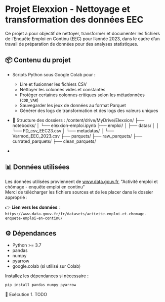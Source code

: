 # Projet Elexxion - Nettoyage et transformation des données EEC

Ce projet a pour objectif de nettoyer, transformer et documenter les fichiers de l’Enquête Emploi en Continu (EEC) pour l’année 2023, dans le cadre d’un travail de préparation de données pour des analyses statistiques.

## 📦 Contenu du projet

- Scripts Python sous Google Colab pour :

  - Lire et fusionner les fichiers CSV
  - Nettoyer les colonnes vides et constantes
  - Protéger certaines colonnes critiques selon les métadonnées (`COD_VAR`)
  - Sauvegarder les jeux de données au format Parquet
  - Générer des logs de transformation et des logs des valeurs uniques

- 📂 Structure des dossiers :
  /content/drive/MyDrive/Elexxion/
  ├── notebooks/
  │ └── elexxion-emploi.ipynb
  ├── emploi/
  │ ├── datas/
  │ │ └── FD_csv_EEC23.csv
  │ └── metadatas/
  │ └── Varmod_EEC_2023.csv
  ├── parquets/
  ├── raw_parquets/
  ├── currated_parquets/
  ├── clean_parquets/
-

## 📊 Données utilisées

Les données utilisées proviennent de www.data.gouv.fr, "Activité emploi et chômage - enquête emploi en continu"  
Merci de télécharger les fichiers sources et de les placer dans le dossier approprié :

👉 **Lien vers les données** :  
`https://www.data.gouv.fr/fr/datasets/activite-emploi-et-chomage-enquete-emploi-en-continu/`

## ⚙️ Dépendances

- Python >= 3.7
- pandas
- numpy
- pyarrow
- google.colab (si utilisé sur Colab)

Installez les dépendances si nécessaire :

```bash
pip install pandas numpy pyarrow
```

🚀 Exécution 1. TODO
